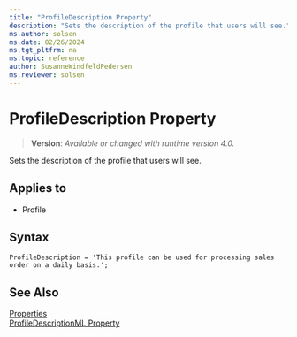 ```yaml
---
title: "ProfileDescription Property"
description: "Sets the description of the profile that users will see."
ms.author: solsen
ms.date: 02/26/2024
ms.tgt_pltfrm: na
ms.topic: reference
author: SusanneWindfeldPedersen
ms.reviewer: solsen
---
```

[//]: # (START>DO_NOT_EDIT)
[//]: # (IMPORTANT:Do not edit any of the content between here and the END>DO_NOT_EDIT.)
[//]: # (Any modifications should be made in the .xml files in the ModernDev repo.)
# ProfileDescription Property
> **Version**: _Available or changed with runtime version 4.0._

Sets the description of the profile that users will see.

## Applies to
-   Profile

[//]: # (IMPORTANT: END>DO_NOT_EDIT)


## Syntax

```AL
ProfileDescription = 'This profile can be used for processing sales order on a daily basis.';
```

## See Also  

[Properties](devenv-properties.md)  
[ProfileDescriptionML Property](devenv-profiledescriptionml-property.md)